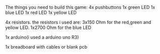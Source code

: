 The things you need to build this game:
4x pushbuttons
1x green LED
1x blue LED
1x red LED
1x yellow LED

4x resistors. 
the resistors i used are:
3x150 Ohm for the red,green and yellow LED.
1x2700 Ohm for the blue LED

1x arduino(i used a arduino uno R3)

1x breadboard with cables or blank pcb

